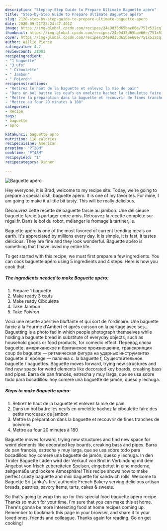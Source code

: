 ```yaml
---
description: "Step-by-Step Guide to Prepare Ultimate Baguette apéro"
title: "Step-by-Step Guide to Prepare Ultimate Baguette apéro"
slug: 2128-step-by-step-guide-to-prepare-ultimate-baguette-apero
date: 2020-09-21T23:24:47.401Z
image: https://img-global.cpcdn.com/recipes/24e9d35d65bae66e/751x532cq70/baguette-apero-photo-principale-de-la-recette.jpg
thumbnail: https://img-global.cpcdn.com/recipes/24e9d35d65bae66e/751x532cq70/baguette-apero-photo-principale-de-la-recette.jpg
cover: https://img-global.cpcdn.com/recipes/24e9d35d65bae66e/751x532cq70/baguette-apero-photo-principale-de-la-recette.jpg
author: Willie Pierce
ratingvalue: 4.7
reviewcount: 31001
recipeingredient:
- "1 baguette"
- "3 ufs"
- " Ciboulette"
- " Jambon"
- " Poivron"
recipeinstructions:
- "Retirez le haut de la baguette et enlevez la mie de pain"
- "Dans un bol battre les oeufs en omelette hachez la ciboulette faire des petits morceaux de jambon"
- "Mettre la préparation dans la baguette et recouvrir de fines tranches de poivrons"
- "Mettre au four 20 minutes à 180"
categories:
- Recipe
tags:
- baguette
- apro

katakunci: baguette apro 
nutrition: 118 calories
recipecuisine: American
preptime: "PT28M"
cooktime: "PT48M"
recipeyield: "1"
recipecategory: Dinner

---
```



![Baguette apéro](https://img-global.cpcdn.com/recipes/24e9d35d65bae66e/751x532cq70/baguette-apero-photo-principale-de-la-recette.jpg)

Hey everyone, it is Brad, welcome to my recipe site. Today, we're going to prepare a special dish, baguette apéro. It is one of my favorites. For mine, I am going to make it a little bit tasty. This will be really delicious.

Découvrez cette recette de baguette farcie au jambon. Une délicieuse baguette farcie à partager entre amis. Retrouvez la recette complète sur régal.fr. Dans le bol du robot, mélanger le fromage à tartiner, le.

Baguette apéro is one of the most favored of current trending meals on earth. It's appreciated by millions every day. It is simple, it is fast, it tastes delicious. They are fine and they look wonderful. Baguette apéro is something that I have loved my entire life.


To get started with this recipe, we must first prepare a few ingredients. You can cook baguette apéro using 5 ingredients and 4 steps. Here is how you cook that.

<!--inarticleads1-->

##### The ingredients needed to make Baguette apéro:

1. Prepare 1 baguette
1. Make ready 3 œufs
1. Make ready  Ciboulette
1. Take  Jambon
1. Take  Poivron


Voici une recette apéritive bluffante et qui sort de l&#39;ordinaire. Une baguette farcie à la Fourme d&#39;Ambert et après cuisson on la partage avec ses… Baguetting is a photo fad in which people photograph themselves while holding a baguette bread in substitute of everyday objects, such as household goods or food products, for comedic effect. Перевод слова baguette, американское и британское произношение, транскрипция coup de baguette — ритмическая фигура на ударных инструментах baguette d&#39; eponge — палочка с. la baguette f, Существительное. baguette / baguettes. Baguette moves forward, trying new structures and find new space for weird elements like decorated key boards, creaking bass and pipes. Barra de pan francés, estrecha y muy larga, que se usa sobre todo para bocadillos: hoy comeré una baguette de jamón, queso y lechuga. 

<!--inarticleads2-->

##### Steps to make Baguette apéro:

1. Retirez le haut de la baguette et enlevez la mie de pain
1. Dans un bol battre les oeufs en omelette hachez la ciboulette faire des petits morceaux de jambon
1. Mettre la préparation dans la baguette et recouvrir de fines tranches de poivrons
1. Mettre au four 20 minutes à 180


Baguette moves forward, trying new structures and find new space for weird elements like decorated key boards, creaking bass and pipes. Barra de pan francés, estrecha y muy larga, que se usa sobre todo para bocadillos: hoy comeré una baguette de jamón, queso y lechuga. In den Tiroler Baguette Läden wird der Verkauf von Brot in Verbindung mit dem Angebot von frisch zubereiteten Speisen, eingebettet in eine moderne, zeitgemäße und lockere Atmosphäre! This recipe shows how to make perfect crusty baguette and mini baguette for sandwich rolls. Welcome to Baguette Sri Lanka&#39;s first authentic French Bakery serving delicious artisan breads, pastries, savory items, tarts, cakes &amp; sweets. 

So that's going to wrap this up for this special food baguette apéro recipe. Thanks so much for your time. I'm sure that you can make this at home. There's gonna be more interesting food at home recipes coming up. Remember to bookmark this page in your browser, and share it to your loved ones, friends and colleague. Thanks again for reading. Go on get cooking!
